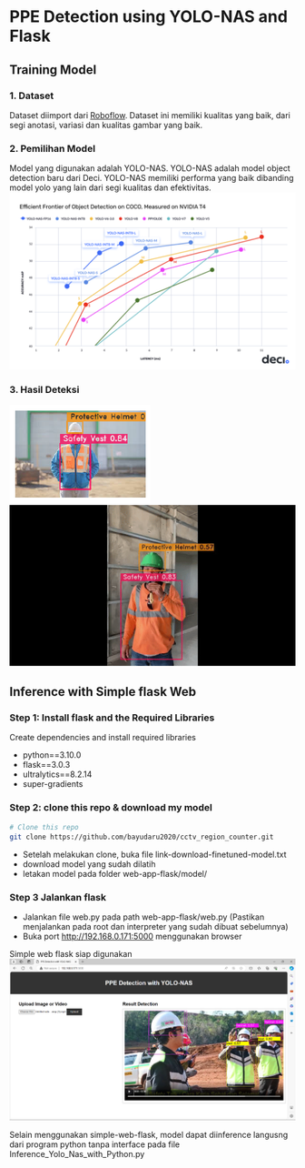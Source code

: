 # PPE Detection using YOLO-NAS and Flask

## Training Model

### 1. Dataset
Dataset diimport dari [Roboflow](https://universe.roboflow.com/project-uyrxf/ppe_detection-v1x3l). Dataset ini memiliki kualitas yang baik, dari segi anotasi, variasi dan kualitas gambar yang baik.

### 2. Pemilihan Model
Model yang digunakan adalah YOLO-NAS. YOLO-NAS adalah model object detection baru dari Deci. YOLO-NAS memiliki performa yang baik dibanding model yolo yang lain dari segi kualitas dan efektivitas.
![YOLO_NAS](https://github.com/bayudaru2020/PPE-Detection-using-YOLO-NAS-and-Flask/blob/master/img/yolo_nas_peforma.png)

### 3. Hasil Deteksi
![result-img](https://github.com/bayudaru2020/cctv_region_counter/blob/Bayu-Daru-Isnandar-branch/result-example-img.png)
![result-vid](https://github.com/bayudaru2020/cctv_region_counter/blob/Bayu-Daru-Isnandar-branch/img/result-example-vid-gif.gif)



## Inference with Simple flask Web
### Step 1: Install flask and the Required Libraries
Create dependencies and install required libraries
* python==3.10.0
* flask==3.0.3
* ultralytics==8.2.14
* super-gradients

### Step 2: clone this repo & download my model
```bash
# Clone this repo
git clone https://github.com/bayudaru2020/cctv_region_counter.git
```
- Setelah melakukan clone, buka file link-download-finetuned-model.txt
- download model yang sudah dilatih
- letakan model pada folder web-app-flask/model/

### Step 3 Jalankan flask
* Jalankan file web.py pada path web-app-flask/web.py (Pastikan menjalankan pada root dan interpreter yang sudah dibuat sebelumnya)
* Buka port http://192.168.0.171:5000 menggunakan browser

Simple web flask siap digunakan
![simple-web-flask](https://github.com/bayudaru2020/cctv_region_counter/blob/Bayu-Daru-Isnandar-branch/img/simple-web-flask.png)

Selain menggunakan simple-web-flask, model dapat diinference langusng dari program python tanpa interface pada file Inference_Yolo_Nas_with_Python.py
